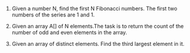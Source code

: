 1. Given a number N, find the first N Fibonacci numbers. The first two numbers of the series are 1 and 1.

2. Given an array A[] of N elements.The task is to return the count of the number of odd and even elements in the array.

3. Given an array of distinct elements. Find the third largest element in it.
